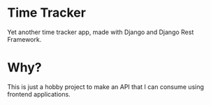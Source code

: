 # Time Tracker

Yet another time tracker app, made with Django and Django Rest Framework.

# Why?

This is just a hobby project to make an API that I can consume using frontend applications.

